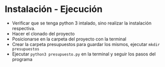 # Instalación - Ejecución
- Verificar que se tenga python 3 intalado, sino realizar la instalación respectiva.
- Hacer el clonado del proyecto
- Posicionarse en la carpeta del proyecto con la terminal
- Crear la carpeta presupuestos para guardar los mismos, ejecutar `mkdir presupuestos`
- Ejecutar `python3 presupuesto.py` en la terminal y seguir los pasos del programa

